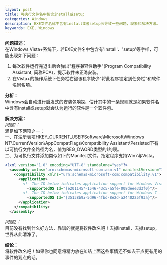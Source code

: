 ```yaml
---
layout: post
title: 可执行文件名中包含install或setup
categories: Windows
description: EXE文件名称中含有install或者setup会导致一些问题，现象和解决方法。
keywords: EXE, Windows
---
```


**问题描述：**    
在Windows Vista+系统下，若EXE文件名中包含有'install'、'setup'等字样，可能出现如下问题：  
1. 每次软件运行完退出后会弹出"程序兼容性助手"(Program Compatibility Assistant, 简称PCA)，提示软件未正确安装。  
2. 在Vista+的操作系统下任务栏右键该程序缺少"将此程序锁定到任务栏"和软件名同名项。  
  
**分析：**      
Windows会自动进行启发式的安装包嗅探，估计其中的一条规则就是如果软件名中含有install或setup就会认为运行的软件是一个软件包。    
  
**解决方案：**      
*问题1：*    
满足如下两项之一：  
一、在注册表项HKEY_CURRENT_USER\Software\Microsoft\Windows NT\CurrentVersion\AppCompatFlags\Compatibility Assistant\Persisted下有以可执行文件全路径为名，值为REG_DWORD类型的1的项。   
二、为可执行文件添加类似如下的Manifest文件，指定程序支持Win7与Vista。  
    
```xml
<?xml version="1.0" encoding="UTF-8" standalone="yes"?> 
  <assembly xmlns="urn:schemas-microsoft-com:asm.v1" manifestVersion="1.0"> 
    <compatibility xmlns="urn:schemas-microsoft-com:compatibility.v1"> 
      <application> 
        <!--The ID below indicates application support for Windows Vista --> 
          <supportedOS Id="{e2011457-1546-43c5-a5fe-008deee3d3f0}"/> 
        <!--The ID below indicates application support for Windows 7 --> 
          <supportedOS Id="{35138b9a-5d96-4fbd-8e2d-a2440225f93a}"/> 
      </application> 
    </compatibility>
  </assembly>  
```
    
*问题2：*    
目前没有找到什么好方法，靠谱的就是将软件改名吧！去掉install，去掉setup，世界从此清净了。    
  
**结论：**    
将软件改名吧！如果你也同意将精力放在纠结上面这些事情还不如去干点更有用的事件的观点的话。
